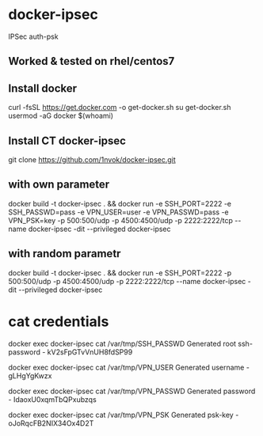 # docker-ipsec
IPSec auth-psk

## Worked & tested on rhel/centos7

## Install docker
curl -fsSL https://get.docker.com -o get-docker.sh
su get-docker.sh
usermod -aG docker $(whoami)

## Install CT docker-ipsec
git clone https://github.com/1nvok/docker-ipsec.git

## with own parameter
docker build -t docker-ipsec . && docker run -e SSH_PORT=2222 -e SSH_PASSWD=pass -e VPN_USER=user -e VPN_PASSWD=pass -e VPN_PSK=key -p 500:500/udp -p 4500:4500/udp -p 2222:2222/tcp --name docker-ipsec -dit --privileged docker-ipsec

## with random parametr
docker build -t docker-ipsec . && docker run -e SSH_PORT=2222 -p 500:500/udp -p 4500:4500/udp -p 2222:2222/tcp --name docker-ipsec -dit --privileged docker-ipsec

# cat credentials
docker exec docker-ipsec cat /var/tmp/SSH_PASSWD
Generated root ssh-password - kV2sFpGTvVnUH8fdSP99

docker exec docker-ipsec cat /var/tmp/VPN_USER
Generated username - gLHgYgKwzx

docker exec docker-ipsec cat /var/tmp/VPN_PASSWD
Generated password - IdaoxU0xqmTbQPxubzqs

docker exec docker-ipsec cat /var/tmp/VPN_PSK
Generated psk-key - oJoRqcFB2NIX34Ox4D2T
